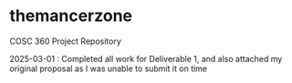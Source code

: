 # themancerzone
COSC 360 Project Repository

2025-03-01 : Completed all work for Deliverable 1, and also attached my original proposal as I was unable to submit it on time
